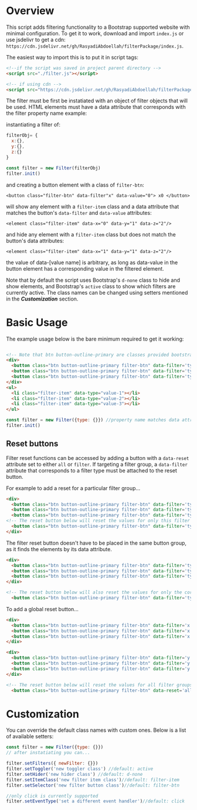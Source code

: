 # Overview

This script adds filtering functionality to a Bootstrap supported website with minimal configuration. To get it to work, download and import `index.js` or use jsdelivr to get a cdn: `https://cdn.jsdelivr.net/gh/RasyadiAbdoellah/filterPackage/index.js`.

The easiest way to import this is to put it in script tags:
```html
<!--if the script was saved in project parent directory -->
<script src="./filter.js"></script>

<!-- if using cdn -->
<script src="https://cdn.jsdelivr.net/gh/RasyadiAbdoellah/filterPackage/index.js"></script>
```


The filter must be first be instatiated with an object of filter objects that will be used. HTML elements must have a data attribute that corresponds with the filter property name
example:

instantiating a filter of:
```js
filterObj= {
  x:{},
  y:{},
  z:{}
}

const filter = new Filter(filterObj)
filter.init()
```

and creating a button element with a class of `filter-btn`:

`<button class="filter-btn" data-filter"x" data-value="0"> x0 </button>`

will show any element with a `filter-item` class and a data attribute that matches the button's `data-filter` and `data-value` attributes:

`<element class="filter-item" data-x="0" data-y="1" data-z="2"/>`

and hide any element with a `filter-item` class but does not match the button's data attributes:

`<element class="filter-item" data-x="1" data-y="1" data-z="2"/>`

the value of data-[value name] is arbitrary, as long as data-value in the button element has a corresponding value in the filtered element. 

Note that by default the script uses Bootstrap's `d-none` class to hide and show elements, and Bootstrap's `active` class to show which filters are currently active. The class names can be changed using setters mentioned in the ***Customization*** section.


# Basic Usage

The example usage below is the bare minimum required to get it working:
```html

<!-- Note that btn button-outline-primary are classes provided bootstrap for styling -->
<div>
  <button class="btn button-outline-primary filter-btn" data-filter='type' data-value='value-1'>filter value</button>
  <button class="btn button-outline-primary filter-btn" data-filter='type' data-value='value-2'>filter value</button>
  <button class="btn button-outline-primary filter-btn" data-filter='type' data-value='value-3'>filter value</button>
</div>
<ul>
  <li class="filter-item" data-type="value-1"></li>
  <li class="filter-item" data-type="value-2"></li>
  <li class="filter-item" data-type="value-3"></li>
</ul>
```
```js
const filter = new Filter({type: {}}) //property name matches data attribute name
filter.init()
```

## Reset buttons

Filter reset functions can be accessed by adding a button with a `data-reset` attribute set to either `all` or `filter`. If targeting a filter group, a `data-filter` attribute that corresponds to a filter type must be attached to the reset button.

For example to add a reset for a particular filter group...
```html
<div>
  <button class="btn button-outline-primary filter-btn" data-filter='type' data-value='value-1'>filter value</button>
  <button class="btn button-outline-primary filter-btn" data-filter='type' data-value='value-2'>filter value</button>
  <button class="btn button-outline-primary filter-btn" data-filter='type' data-value='value-3'>filter value</button>
<!-- The reset button below will reset the values for only this filter group-->
  <button class="btn button-outline-primary filter-btn" data-filter='type' data-reset='filter'>reset filter group</button>
</div>
```
The filter reset button doesn't have to be placed in the same button group, as it finds the elements by its data attribute.
```html
<div>
  <button class="btn button-outline-primary filter-btn" data-filter='type' data-value='value-1'>filter value</button>
  <button class="btn button-outline-primary filter-btn" data-filter='type' data-value='value-2'>filter value</button>
  <button class="btn button-outline-primary filter-btn" data-filter='type' data-value='value-3'>filter value</button>
</div>

<!-- The reset button below will also reset the values for only the corresponding filter group-->
  <button class="btn button-outline-primary filter-btn" data-filter='type' data-reset='filter'>reset filter group</button>
```


To add a global reset button...

```html
<div>
  <button class="btn button-outline-primary filter-btn" data-filter='x' data-value='value-1'>filter value</button>
  <button class="btn button-outline-primary filter-btn" data-filter='x' data-value='value-2'>filter value</button>
  <button class="btn button-outline-primary filter-btn" data-filter='x' data-value='value-3'>filter value</button>
</div>

<div>
  <button class="btn button-outline-primary filter-btn" data-filter='y' data-value='value-1'>filter value</button>
  <button class="btn button-outline-primary filter-btn" data-filter='y' data-value='value-2'>filter value</button>
  <button class="btn button-outline-primary filter-btn" data-filter='y' data-value='value-3'>filter value</button>
</div>

<!-- The reset button below will reset the values for all filter groups-->
  <button class="btn button-outline-primary filter-btn" data-reset='all'>reset all</button>

```

# Customization

You can override the default class names with custom ones. Below is a list of available setters:

```js
const filter = new Filter({type: {}})
// after instatiating you can...

filter.setFilters({ newFilter: {}})
filter.setToggler('new toggler class') //default: active
filter.setHider('new hider class') //default: d-none
filter.setItemClass('new filter item class')//default: filter-item
filter.setSelector('new filter button class')//default: filter-btn

//only click is currently supported
filter.setEventType('set a different event handler')//default: click
```



